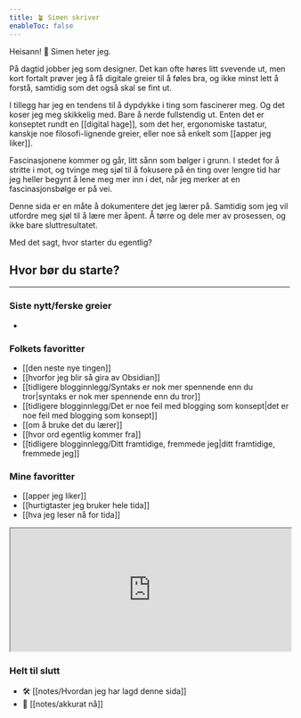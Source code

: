 ```yaml
---
title: 🪴 Simen skriver
enableToc: false
---
```

Heisann! 👋 Simen heter jeg.

På dagtid jobber jeg som designer. Det kan ofte høres litt svevende ut, men kort fortalt prøver jeg å få digitale greier til å føles bra, og ikke minst lett å forstå, samtidig som det også skal se fint ut.

I tillegg har jeg en tendens til å dypdykke i ting som fascinerer meg. Og det koser jeg meg skikkelig med. Bare å nerde fullstendig ut. Enten det er konseptet rundt en [[digital hage]], som det her, ergonomiske tastatur, kanskje noe filosofi-lignende greier, eller noe så enkelt som [[apper jeg liker]].

Fascinasjonene kommer og går, litt sånn som bølger i grunn. I stedet for å stritte i mot, og tvinge meg sjøl til å fokusere på én ting over lengre tid har jeg heller begynt å lene meg mer inn i det, når jeg merker at en fascinasjonsbølge er på vei.

Denne sida er en måte å dokumentere det jeg lærer på. Samtidig som jeg vil utfordre meg sjøl til å lære mer åpent. Å tørre og dele mer av prosessen, og ikke bare sluttresultatet.

Med det sagt, hvor starter du egentlig?

## Hvor bør du starte?
---
### Siste nytt/ferske greier
- 
### Folkets favoritter
- [[den neste nye tingen]]
- [[hvorfor jeg blir så gira av Obsidian]]
- [[tidligere blogginnlegg/Syntaks er nok mer spennende enn du tror|syntaks er nok mer spennende enn du tror]]
- [[tidligere blogginnlegg/Det er noe feil med blogging som konsept|det er noe feil med blogging som konsept]]
- [[om å bruke det du lærer]]
- [[hvor ord egentlig kommer fra]]
- [[tidligere blogginnlegg/Ditt framtidige, fremmede jeg|ditt framtidige, fremmede jeg]]

### Mine favoritter
- [[apper jeg liker]]
- [[hurtigtaster jeg bruker hele tida]]
- [[hva jeg leser nå for tida]]

<iframe
scrolling="no"
style="width:100%!important;height:220px; !important"
src="https://buttondown.email/simenskriver?as_embed=true"
></iframe>

### Helt til slutt
- 🛠️ [[notes/Hvordan jeg har lagd denne sida]]
- 🤔 [[notes/akkurat nå]]
